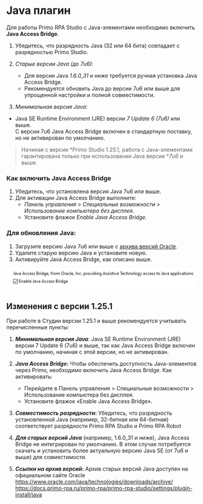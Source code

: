 # Java плагин

Для работы Primo RPA Studio с Java-элементами необходимо включить **Java Access Bridge**. 

1.  Убедитесь, что разрядность Java (32 или 64 бита) совпадает с разрядностью Primo Studio.

2. *Старые версии Java (до 7u6)*:  
   - Для версии Java *1.6.0_31* и ниже требуется ручная установка Java Access Bridge.  
   - Рекомендуется обновить Java до версии 7u6 или выше для упрощенной настройки и полной совместимости. 

3.  *Минимальная версия Java*:  
   - Java SE Runtime Environment (JRE) версии *7 Update 6 (7u6)* или выше.  
     С версии 7u6 Java Access Bridge включен в стандартную поставку, но не активирован по умолчанию.

  > Начиная с версии *Primo Studio 1.25.1, работа с Java-элементами гарантирована только при использовании Java версии **7u6* и выше.


### Как включить Java Access Bridge

1. Убедитесь, что установлена версия Java 7u6 или выше.  
2. Для активации Java Access Bridge выполните:  
   - *Панель управления > Специальные возможности > Использование компьютера без дисплея*.  
   - Установите флажок *Enable Java Access Bridge*.


### Для обновления Java:

1. Загрузите версию Java 7u6 или выше с [архива версий Oracle](https://www.oracle.com/java/technologies/downloads/archive/).  
2. Удалите старую версию Java и установите новую.  
3. Активируйте Java Access Bridge, как описано выше.


![](<../../../.gitbook/assets/image (772).png>)

## Изменения с версии 1.25.1

При работе в Студии версии 1.25.1 и выше рекомендуется учитывать перечисленные пункты:

1. ***Минимальная версия Java***: Java SE Runtime Environment (JRE) версии 7 Update 6 (7u6) и выше, так как Java Access Bridge включен по умолчанию, начиная с этой версии, но не активирован.

2. ***Java Access Bridge*:** Чтобы обеспечить доступность Java-элементов через Primo, необходимо включить Java Access Bridge. Как активировать:

   - Перейдите в Панель управления > Специальные возможности > Использование компьютера без дисплея.
   - Установите флажок «Enable Java Access Bridge».

3. ***Совместимость разрядности*:** Убедитесь, что разрядность установленной Java (например, 32-битная или 64-битная) соответствует разрядности Primo RPA Studio и Primo RPA Robot

4. ***Для старых версий Java*** (например, 1.6.0_31 и ниже), Java Access Bridge не интегрирован по умолчанию. В этом случае потребуется скачать и установить более актуальную версию Java SE (от 7u6 и выше) для совместимости.

5. ***Ссылки на архив версий*:** Архив старых версий Java доступен на официальном сайте Oracle https://www.oracle.com/java/technologies/downloads/archive/
https://docs.primo-rpa.ru/primo-rpa/primo-rpa-studio/settings/plugin-install/java

